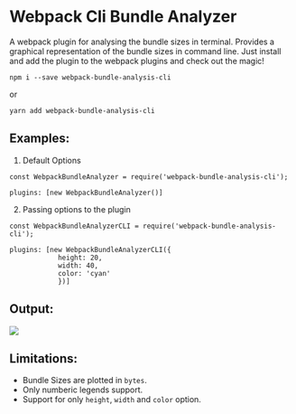 # Webpack Cli Bundle Analyzer

A webpack plugin for analysing the bundle sizes in terminal. Provides a graphical representation of the bundle sizes in command line. Just install and add the plugin to the webpack plugins and check out the magic!

`npm i --save webpack-bundle-analysis-cli`

or

`yarn add webpack-bundle-analysis-cli`

## Examples:

1. Default Options
```
const WebpackBundleAnalyzer = require('webpack-bundle-analysis-cli');

plugins: [new WebpackBundleAnalyzer()]
```

2. Passing options to the plugin
```
const WebpackBundleAnalyzerCLI = require('webpack-bundle-analysis-cli');

plugins: [new WebpackBundleAnalyzerCLI({
            height: 20,
            width: 40,
            color: 'cyan'
            })]
```
## Output:

![](https://i.imgur.com/mT1LG2m.png)

## Limitations:

- Bundle Sizes are plotted in `bytes`.
- Only numberic legends support.
- Support for only `height`, `width` and `color` option.
